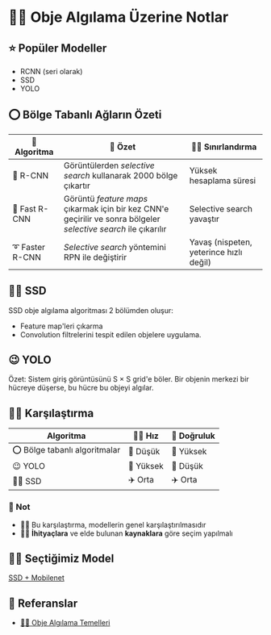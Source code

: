 # 🕵️‍♀️ Obje Algılama Üzerine Notlar
## ⭐ Popüler Modeller
- RCNN (seri olarak)
- SSD
- YOLO

## ⭕ Bölge Tabanlı Ağların Özeti

| 💠 Algoritma    | 📃 Özet                                                           | 👮‍♀️ Sınırlandırma       |
| --------------- | ------------------------------------------------------------------ | ---------------------- |
| 🔷 R-CNN        |  Görüntülerden _selective search_ kullanarak 2000 bölge çıkartır  | Yüksek hesaplama süresi |
| 💫 Fast R-CNN   |  Görüntü _feature maps_ çıkarmak için bir kez CNN'e geçirilir ve sonra bölgeler _selective search_ ile çıkarılır | Selective search yavaştır |
| ➰ Faster R-CNN |  _Selective search_ yöntemini RPN ile değiştirir                  | Yavaş (nispeten, yeterince hızlı değil)  |


## 🤸‍♀️ SSD

SSD obje algılama algoritması 2 bölümden oluşur:
- Feature map'leri çıkarma
- Convolution filtrelerini tespit edilen objelere uygulama.

## 😉 YOLO
Özet: Sistem giriş görüntüsünü S × S grid'e böler. Bir objenin merkezi bir hücreye düşerse, bu hücre bu objeyi algılar.


## 🤹‍♀️ Karşılaştırma 
| Algoritma                      | 🏃‍♀️ Hız    | 🧐 Doğruluk  |
| ------------------------------ | --------- | ------------- |
| ⭕ Bölge tabanlı algoritmalar  | 🛴 Düşük  | 🚀 Yüksek    |
| 😉 YOLO                        | 🚀 Yüksek | 🛴 Düşük |
| 🤸‍♀️ SSD                         | ✈️ Orta  | ✈️ Orta |


### 📢 Not
- 🤹‍♀️ Bu karşılaştırma, modellerin genel karşılaştırılmasıdır
- 👮‍♀️ **İhityaçlara** ve elde bulunan **kaynaklara** göre seçim yapılmalı

## 👩‍⚖️ Seçtiğimiz Model
[SSD + Mobilenet](https://tfhub.dev/tensorflow/ssd_mobilenet_v1/1)

## 🔗 Referanslar
- [🕵️‍♀️ Obje Algılama Temelleri](https://dltr.asmaamir.com/8-objealgilama)